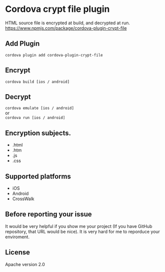 # Cordova crypt file plugin
HTML source file is encrypted at build, and decrypted at run.  
https://www.npmjs.com/package/cordova-plugin-crypt-file

## Add Plugin
`cordova plugin add cordova-plugin-crypt-file`

## Encrypt
`cordova build [ios / android]`

## Decrypt
`cordova emulate [ios / android]`  
or  
`cordova run [ios / android]`  

## Encryption subjects.
* .html
* .htm
* .js
* .css

## Supported platforms
* iOS
* Android
* CrossWalk

## Before reporting your issue
It would be very helpful if you show me your project (If you have GitHub repository, that URL would be nice).
It is very hard for me to reporduce your enviroment.

## License
Apache version 2.0
